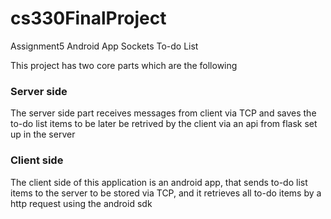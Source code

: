 # cs330FinalProject
Assignment5 Android App Sockets To-do List

This project has two core parts which are the following

### Server side
The server side part receives messages from client via TCP and
saves the to-do list items to be later be retrived by the client
via an api from flask set up in the server


### Client side
The client side of this application is an android app, that
sends to-do list items to the server to be stored via TCP,
and it retrieves all to-do items by a http request using the android sdk

